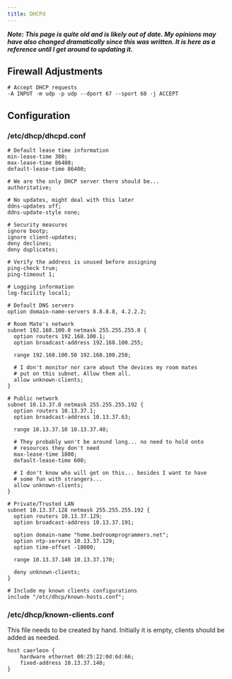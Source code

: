 ```yaml
---
title: DHCPd
---
```


***Note: This page is quite old and is likely out of date. My opinions may have
also changed dramatically since this was written. It is here as a reference
until I get around to updating it.***

## Firewall Adjustments

```
# Accept DHCP requests
-A INPUT -m udp -p udp --dport 67 --sport 68 -j ACCEPT
```

## Configuration

### /etc/dhcp/dhcpd.conf

```
# Default lease time information
min-lease-time 300;
max-lease-time 86400;
default-lease-time 86400;

# We are the only DHCP server there should be...
authoritative;

# No updates, might deal with this later
ddns-updates off;
ddns-update-style none;

# Security measures
ignore bootp;
ignore client-updates;
deny declines;
deny duplicates;

# Verify the address is unused before assigning
ping-check true;
ping-timeout 1;

# Logging information
log-facility local1;

# Default DNS servers
option domain-name-servers 8.8.8.8, 4.2.2.2;

# Room Mate's network
subnet 192.168.100.0 netmask 255.255.255.0 {
  option routers 192.168.100.1;
  option broadcast-address 192.168.100.255;

  range 192.168.100.50 192.168.100.250;

  # I don't monitor nor care about the devices my room mates
  # put on this subnet. Allow them all.
  allow unknown-clients;
}

# Public network
subnet 10.13.37.0 netmask 255.255.255.192 {
  option routers 10.13.37.1;
  option broadcast-address 10.13.37.63;

  range 10.13.37.10 10.13.37.40;

  # They probably won't be around long... no need to hold onto
  # resources they don't need
  max-lease-time 1800;
  default-lease-time 600;

  # I don't know who will get on this... besides I want to have
  # some fun with strangers...
  allow unknown-clients;
}

# Private/Trusted LAN
subnet 10.13.37.128 netmask 255.255.255.192 {
  option routers 10.13.37.129;
  option broadcast-address 10.13.37.191;

  option domain-name "home.bedroomprogrammers.net";
  option ntp-servers 10.13.37.129;
  option time-offset -18000;

  range 10.13.37.140 10.13.37.170;

  deny unknown-clients;
}

# Include my known clients configurations
include "/etc/dhcp/known-hosts.conf";
```

### /etc/dhcp/known-clients.conf

This file needs to be created by hand. Initially it is empty, clients should be
added as needed.

```
host caerleon {
    hardware ethernet 00:25:22:0d:6d:66;
    fixed-address 10.13.37.140;
}
```
